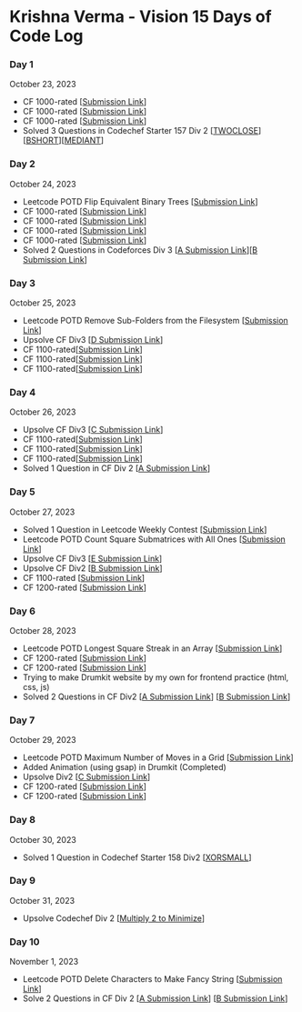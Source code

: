 # Krishna Verma - Vision 15 Days of Code Log

### Day 1

October 23, 2023

- CF 1000-rated
  [[Submission Link](https://codeforces.com/problemset/submission/1840/287474557)]
- CF 1000-rated
  [[Submission Link](https://codeforces.com/problemset/submission/1831/287479997)]
- CF 1000-rated
  [[Submission Link](https://codeforces.com/problemset/submission/1791/287489872)]
- Solved 3 Questions in Codechef Starter 157 Div 2 [[TWOCLOSE](https://www.codechef.com/viewsolution/1100794365)][[BSHORT](https://www.codechef.com/viewsolution/1100811805)][[MEDIANT](https://www.codechef.com/viewsolution/1100928530)]

### Day 2

October 24, 2023

- Leetcode POTD Flip Equivalent Binary Trees [[Submission Link](https://leetcode.com/submissions/detail/1432209258/)]
- CF 1000-rated [[Submission Link](https://codeforces.com/contest/1744/submission/287625463)]
- CF 1000-rated [[Submission Link](https://codeforces.com/contest/1765/submission/287622694)]
- CF 1000-rated [[Submission Link](https://codeforces.com/contest/1725/submission/287632477)]
- CF 1000-rated [[Submission Link](https://codeforces.com/contest/742/submission/287660692)]
- Solved 2 Questions in Codeforces Div 3 [[A Submission Link](https://codeforces.com/contest/2033/submission/287683811)][[B Submission Link](https://codeforces.com/contest/2033/submission/287717191)]

### Day 3

October 25, 2023

- Leetcode POTD Remove Sub-Folders from the Filesystem [[Submission Link](https://leetcode.com/submissions/detail/1433258996/)]
- Upsolve CF Div3 [[D Submission Link](https://codeforces.com/problemset/submission/2033/287927606)]
- CF 1100-rated[[Submission Link](https://codeforces.com/problemset/submission/1917/287947430)]
- CF 1100-rated[[Submission Link](https://codeforces.com/problemset/submission/1914/287954940)]
- CF 1100-rated[[Submission Link](https://codeforces.com/problemset/submission/1904/287968335)]

### Day 4

October 26, 2023

- Upsolve CF Div3 [[C Submission Link](https://codeforces.com/contest/2033/submission/288040047)]
- CF 1100-rated[[Submission Link](https://codeforces.com/contest/1899/submission/288088709)]
- CF 1100-rated[[Submission Link](https://codeforces.com/contest/1899/submission/288101758)]
- CF 1100-rated[[Submission Link](https://codeforces.com/contest/1891/submission/288108900)]
- Solved 1 Question in CF Div 2 [[A Submission Link](https://codeforces.com/contest/2027/submission/288112871)]

### Day 5

October 27, 2023

- Solved 1 Question in Leetcode Weekly Contest [[Submission Link](https://leetcode.com/contest/weekly-contest-421/submissions/detail/1434810850/)]
- Leetcode POTD Count Square Submatrices with All Ones [[Submission Link](https://leetcode.com/submissions/detail/1434876848/)]
- Upsolve CF Div3 [[E Submission Link](https://codeforces.com/contest/2033/submission/288256183)]
- Upsolve CF Div2 [[B Submission Link](https://codeforces.com/contest/2027/submission/288258111)]
- CF 1100-rated [[Submission Link](https://codeforces.com/contest/1873/submission/288279844)]
- CF 1200-rated [[Submission Link](https://codeforces.com/contest/1914/submission/288351458)]

### Day 6

October 28, 2023

- Leetcode POTD Longest Square Streak in an Array [[Submission Link](https://leetcode.com/submissions/detail/1435918147/)]
- CF 1200-rated [[Submission Link](https://codeforces.com/contest/1909/submission/288429580)]
- CF 1200-rated [[Submission Link](https://codeforces.com/contest/1872/submission/288433859)]
- Trying to make Drumkit website by my own for frontend practice (html, css, js)
- Solved 2 Questions in CF Div2 [[A Submission Link](https://codeforces.com/contest/2026/submission/288522540)] [[B Submission Link](https://codeforces.com/contest/2026/submission/288559976)]

### Day 7

October 29, 2023

- Leetcode POTD Maximum Number of Moves in a Grid [[Submission Link](https://leetcode.com/submissions/detail/1436956663/)]
- Added Animation (using gsap) in Drumkit (Completed) 
- Upsolve Div2 [[C Submission Link](https://codeforces.com/contest/2026/submission/288671374)]
- CF 1200-rated [[Submission Link](https://codeforces.com/contest/1857/submission/288709240)]
- CF 1200-rated [[Submission Link](https://codeforces.com/contest/1832/submission/288769282)]
 
### Day 8

October 30, 2023

- Solved 1 Question in Codechef Starter 158 Div2 [[XORSMALL](https://www.codechef.com/viewsolution/1102848931)]

### Day 9

October 31, 2023

- Upsolve Codechef Div 2 [[Multiply 2 to Minimize](https://www.codechef.com/viewsolution/1103052539)]
  
### Day 10

November 1, 2023

- Leetcode POTD Delete Characters to Make Fancy String [[Submission Link](https://leetcode.com/submissions/detail/1439596705/)]
- Solve 2 Questions in CF Div 2 [[A Submission Link](https://codeforces.com/contest/2032/submission/289202959)] [[B Submission Link](https://codeforces.com/contest/2032/submission/289272533)]
